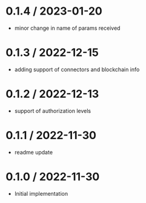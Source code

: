 
0.1.4 / 2023-01-20
==================
  * minor change in name of params received 

0.1.3 / 2022-12-15
==================
  * adding support of connectors and blockchain info

0.1.2 / 2022-12-13
==================
  * support of authorization levels

0.1.1 / 2022-11-30
==================
  * readme update

0.1.0 / 2022-11-30
==================
  * Initial implementation
